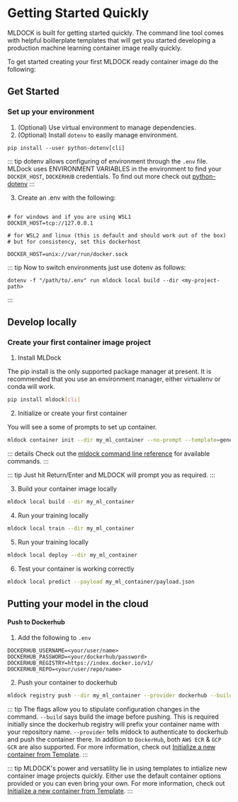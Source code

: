 # Getting Started Quickly

MLDOCK is built for getting started quickly. The command line tool comes with helpful boillerplate templates that will get you started developing a production machine learning container image really quickly.

To get started creating your first MLDOCK ready container image do the following:

## Get Started

### Set up your environment

1. (Optional) Use virtual environment to manage dependencies.
2. (Optional) Install `dotenv` to easily manage environment.

```
pip install --user python-dotenv[cli]
```

::: tip
dotenv allows configuring of environment through the `.env` file. MLDock uses ENVIRONMENT VARIABLES in the environment to find your `DOCKER_HOST`, `DOCKERHUB` credentials. To find out more check out [python-dotenv](https://pypi.org/project/python-dotenv/)
:::

3. Create an .env with the following:

``` .env

# for windows and if you are using WSL1
DOCKER_HOST=tcp://127.0.0.1

# for WSL2 and linux (this is default and should work out of the box)
# but for consistency, set this dockerhost

DOCKER_HOST=unix://var/run/docker.sock
```

::: tip
Now to switch environments just use dotenv as follows:

```
dotenv -f "/path/to/.env" run mldock local build --dir <my-project-path>
```
:::

## Develop locally
### Create your first container image project
1. Install MLDock

The pip install is the only supported package manager at present. It is recommended that you use an environment manager, either virtualenv or conda will work.

```bash
pip install mldock[cli]
```

2. Initialize or create your first container

You will see a some of prompts to set up container.

```bash
mldock container init --dir my_ml_container --no-prompt --template=generic
```

::: details
Check out the [mldock command line reference](../cli) for available commands.
:::

::: tip
Just hit Return/Enter and MLDOCK will prompt you as required.
:::

3. Build your container image locally

```bash
mldock local build --dir my_ml_container
```

4. Run your training locally

```bash
mldock local train --dir my_ml_container
```

5. Run your training locally

```bash
mldock local deploy --dir my_ml_container
```

6. Test your container is working correctly

```bash
mldock local predict --payload my_ml_container/payload.json
```

## Putting your model in the cloud

#### Push to Dockerhub

1. Add the following to `.env`

```
DOCKERHUB_USERNAME=<your/user/name>
DOCKERHUB_PASSWORD=<your/dockerhub/password>
DOCKERHUB_REGISTRY=https://index.docker.io/v1/
DOCKERHUB_REPO=<your/user/repo/name>
```

2. Push your container to dockerhub

```bash
mldock registry push --dir my_ml_container --provider dockerhub --build
```
::: tip
The flags allow you to stipulate configuration changes in the command.
`--build` says build the image before pushing. This is required initially since the dockerhub registry will prefix your container name with your repository name. `--provider` tells mldock to authenticate to dockerhub and push the container there. In addition to `DockerHub`, both `AWS ECR` & `GCP GCR` are also supported. For more information, check out [Initialize a new container from Template](../cli/registry.html).
:::


::: tip
MLDOCK's power and versatility lie in using templates to intialize new container image projects quickly. Either use the default container options provided or you can even bring your own. For more information, check out [Initialize a new container from Template](../cli/container.html#initialize).
:::


